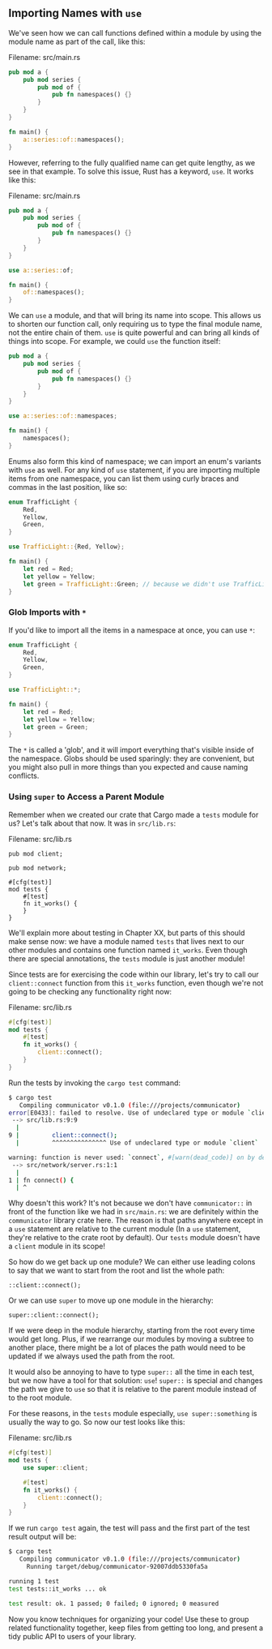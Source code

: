 ## Importing Names with `use`

We've seen how we can call functions defined within a module by using the
module name as part of the call, like this:

Filename: src/main.rs

```rust
pub mod a {
    pub mod series {
        pub mod of {
            pub fn namespaces() {}
        }
    }
}

fn main() {
    a::series::of::namespaces();
}
```

However, referring to the fully qualified name can get quite lengthy, as we see
in that example. To solve this issue, Rust has a keyword, `use`. It works like
this:

Filename: src/main.rs

```rust
pub mod a {
    pub mod series {
        pub mod of {
            pub fn namespaces() {}
        }
    }
}

use a::series::of;

fn main() {
    of::namespaces();
}
```

We can `use` a module, and that will bring its name into scope. This allows us
to shorten our function call, only requiring us to type the final module name,
not the entire chain of them. `use` is quite powerful and can bring all kinds
of things into scope. For example, we could `use` the function itself:

```rust
pub mod a {
    pub mod series {
        pub mod of {
            pub fn namespaces() {}
        }
    }
}

use a::series::of::namespaces;

fn main() {
    namespaces();
}
```

Enums also form this kind of namespace; we can import an enum's variants with
`use` as well. For any kind of `use` statement, if you are importing multiple
items from one namespace, you can list them using curly braces and commas in
the last position, like so:

```rust
enum TrafficLight {
    Red,
    Yellow,
    Green,
}

use TrafficLight::{Red, Yellow};

fn main() {
    let red = Red;
    let yellow = Yellow;
    let green = TrafficLight::Green; // because we didn't use TrafficLight::Green
}
```

### Glob Imports with `*`

If you'd like to import all the items in a namespace at once, you can use `*`:

```rust
enum TrafficLight {
    Red,
    Yellow,
    Green,
}

use TrafficLight::*;

fn main() {
    let red = Red;
    let yellow = Yellow;
    let green = Green;
}
```

The `*` is called a 'glob', and it will import everything that's visible inside
of the namespace. Globs should be used sparingly: they are convenient, but you
might also pull in more things than you expected and cause naming conflicts.

### Using `super` to Access a Parent Module

Remember when we created our crate that Cargo made a `tests` module for us?
Let's talk about that now. It was in `src/lib.rs`:

Filename: src/lib.rs

```rust,ignore
pub mod client;

pub mod network;

#[cfg(test)]
mod tests {
    #[test]
    fn it_works() {
    }
}
```

We'll explain more about testing in Chapter XX, but parts of this should make
sense now: we have a module named `tests` that lives next to our other modules
and contains one function named `it_works`. Even though there are special
annotations, the `tests` module is just another module!

Since tests are for exercising the code within our library, let's try to call
our `client::connect` function from this `it_works` function, even though
we're not going to be checking any functionality right now:

Filename: src/lib.rs

```rust
#[cfg(test)]
mod tests {
    #[test]
    fn it_works() {
        client::connect();
    }
}
```

Run the tests by invoking the `cargo test` command:

```bash
$ cargo test
   Compiling communicator v0.1.0 (file:///projects/communicator)
error[E0433]: failed to resolve. Use of undeclared type or module `client`
 --> src/lib.rs:9:9
  |
9 |         client::connect();
  |         ^^^^^^^^^^^^^^^ Use of undeclared type or module `client`

warning: function is never used: `connect`, #[warn(dead_code)] on by default
 --> src/network/server.rs:1:1
  |
1 | fn connect() {
  | ^
```

Why doesn't this work? It's not because we don't have `communicator::` in front
of the function like we had in `src/main.rs`: we are definitely within the
`communicator` library crate here. The reason is that paths anywhere except in
a `use` statement are relative to the current module (In a `use` statement,
they're relative to the crate root by default). Our `tests` module doesn't have
a `client` module in its scope!

So how do we get back up one module? We can either use leading colons to say
that we want to start from the root and list the whole path:

```rust,ignore
::client::connect();
```

Or we can use `super` to move up one module in the hierarchy:

```rust,ignore
super::client::connect();
```

If we were deep in the module hierarchy, starting from the root every time
would get long. Plus, if we rearrange our modules by moving a subtree to
another place, there might be a lot of places the path would need to be updated
if we always used the path from the root.

It would also be annoying to have to type `super::` all the time in each test,
but we now have a tool for that solution: `use`! `super::` is special and
changes the path we give to `use` so that it is relative to the parent module
instead of to the root module.

For these reasons, in the `tests` module especially, `use super::something` is
usually the way to go. So now our test looks like this:

Filename: src/lib.rs

```rust
#[cfg(test)]
mod tests {
    use super::client;

    #[test]
    fn it_works() {
        client::connect();
    }
}
```

If we run `cargo test` again, the test will pass and the first part of the test
result output will be:

```bash
$ cargo test
   Compiling communicator v0.1.0 (file:///projects/communicator)
     Running target/debug/communicator-92007ddb5330fa5a

running 1 test
test tests::it_works ... ok

test result: ok. 1 passed; 0 failed; 0 ignored; 0 measured
```

Now you know techniques for organizing your code! Use these to group related
functionality together, keep files from getting too long, and present a tidy
public API to users of your library.

